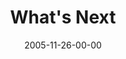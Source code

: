 ---
layout: message
category: message
series: "Death of Religion"
title: "What's Next"
date: 2005-11-26-00-00
message_id: 92
audio-description: "What if we learned that Jesus didn't come to start a nice, feel good religion? What if he didn't come to start any kind of religion at all? In fact, what if he came to fight and overthrow the whole system of codes and traditions that are religion? What if"
audio: "http://www.crossroads.net/audio/2005/2005_10_Death_To_Religion/Religion_04_11-27-05_Whats_Next.mp3"
audio-title: "What's Next"
audio-duration: "38:09"
---